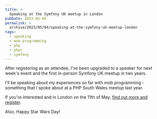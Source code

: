 ```yaml
---
title: >
  Speaking at the Symfony UK meetup in London
pubDate: 2023-05-04
permalink: >
  archive/2023/05/04/speaking-at-the-symfony-uk-meetup-london
tags:
  - speaking
  - mob-programming
  - php
  - phpc
  - symfony
---
```


After registering as an attendee, I've been upgraded to a speaker for next week's event and the first in-person Symfony UK meetup in two years.

I'll be speaking about my experiences so far with mob programming - something that I spoke about at a PHP South Wales meetup last year.

If you're interested and in London on the 11th of May, [find out more and register](https://www.meetup.com/symfony/events/293153957).

Also, Happy Star Wars Day!
